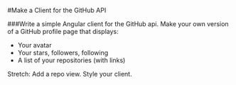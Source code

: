 #Make a Client for the GitHub API

###Write a simple Angular client for the GitHub api. Make your own version of a GitHub profile page that displays:

- Your avatar
- Your stars, followers, following
- A list of your repositories (with links)

Stretch: Add a repo view. Style your client.
